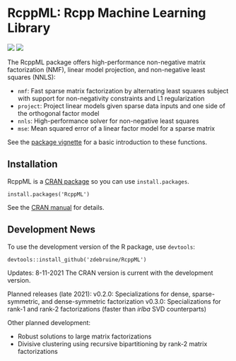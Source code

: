 # RcppML: Rcpp Machine Learning Library

[![](https://cranlogs.r-pkg.org/badges/grand-total/RcppML)](https://cran.r-project.org/package=RcppML)
[![](https://www.r-pkg.org/badges/version-last-release/RcppML)](https://cran.r-project.org/package=RcppML)

The RcppML package offers high-performance non-negative matrix factorization (NMF), linear model projection, and non-negative least squares (NNLS):
* `nmf`: Fast sparse matrix factorization by alternating least squares subject with support for non-negativity constraints and L1 regularization
* `project`: Project linear models given sparse data inputs and one side of the orthogonal factor model
* `nnls`: High-performance solver for non-negative least squares
* `mse`: Mean squared error of a linear factor model for a sparse matrix

See the [package vignette](https://cran.r-project.org/web/packages/RcppML/vignettes/RcppML.html) for a basic introduction to these functions.

## Installation

RcppML is a [CRAN package](https://cran.r-project.org/web/packages/RcppML/index.html) so you can use `install.packages`.

```
install.packages('RcppML')
```

See the [CRAN manual](https://cran.r-project.org/web/packages/RcppML/RcppML.pdf) for details.

## Development News

To use the development version of the R package, use `devtools`:

```
devtools::install_github('zdebruine/RcppML')
```

Updates:
8-11-2021 The CRAN version is current with the development version.

Planned releases (late 2021):
v0.2.0: Specializations for dense, sparse-symmetric, and dense-symmetric factorization
v0.3.0: Specializations for rank-1 and rank-2 factorizations (faster than _irlba_ SVD counterparts)

Other planned development:
* Robust solutions to large matrix factorizations
* Divisive clustering using recursive bipartitioning by rank-2 matrix factorizations
